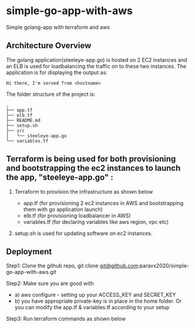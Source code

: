 # simple-go-app-with-aws
Simple golang-app with terraform and aws

## Architecture Overview

The golang application(steeleye-app.go) is hosted on 2 EC2 instances and an ELB is used for loadbalancing the traffic on to these two instances.
The application is for displaying the output as:

    Hi there, I'm served from <hostname>
  
The folder structure of the project is:
```
.
├── app.tf
├── elb.tf
├── README.md
├── setup.sh
├── src
│   └── steeleye-app.go
└── variables.tf

```

## Terraform is being used for both provisioning and bootstrapping the ec2 instances to launch the app, "steeleye-app.go" :

1) Terraform to provision the infrastructure as shown below
    - app.tf (for provisioning 2 ec2 instances in AWS and bootstrapping them with go application launch)
    - elb.tf (for provisioning loadbalancer in AWS) 
    - variables.tf (for declaring variables like aws region, vpc etc)
    
2) setup.sh is used for updating software on ec2 instances.

## Deployment

Step1:
Clone the github repo,  git clone git@github.com:paravx2020/simple-go-app-with-aws.git

Step2:
Make sure you are good with 

* a) aws configure - setting up your ACCESS_KEY and SECRET_KEY
* b) you have appropriate private-key is in place in the home folder. Or you can modify the app.tf & variables.tf according to your setup 

Step3:
Run terraform commands as shown below





